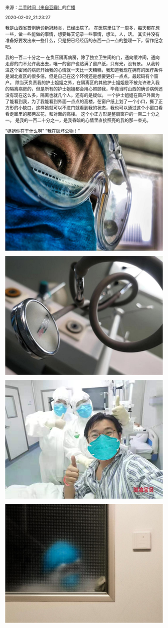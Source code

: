 来源：[二手时间（来自豆瓣）](https://www.douban.com/people/198700809/)的[广播](https://www.douban.com/people/198700809/status/2787170806/)


2020-02-02_21:23:27


我是山西省首例确诊新冠肺炎，已经出院了。
在医院里住了一周多，每天都在想一些，做一些能做的事情，想要每天记录一些事情，想法，人，话。
其实并没有准备好要发出来一些什么，只是把已经经历的东西一点一点的整理一下，留作纪念吧。

我的一百二十分之一
在负压隔离病房，除了独立卫生间的门，通向缓冲间，通向走廊的门不允许我出去，唯一的窗户也贴满了窗户纸，只有光，没有景。
从我转进这个密闭的病房开始我的心情就一天比一天糟糕，我知道我现在拥有的医疗条件是湖北疫区的很多倍，但是自己在这个环境还是想要更好一点点，最起码有个窗户。
除当天负责我的护士姐姐之外，在隔离区的其他护士姐姐是不被允许进入我的隔离病房的，但是所有的护士姐姐都会用心照顾我，毕竟当时山西的确诊病例还没有现在这么多，隔离也就几个人，还有的是疑似。
一个护士姐姐在窗户外面为了能看到我，为了我能看到外面一点点的高楼，在窗户纸上划了一个小口，撕了正方形的小缺口，这样她就可以不进门就看到我的状态，我也可以通过这个小窗口看看走廊里的那两盆花，和对面的高楼。
这个小正方形是整扇窗户的一百二十分之一。
是我的一百二十分之一，是我昏暗的心情里直接照亮的我的那一束光。

“姐姐你在干什么啊”
“我在破坏公物！”
![](./pic/2020-02-02_21:23:27-二手时间的广播1.jpg)  

![](./pic/2020-02-02_21:23:27-二手时间的广播2.jpg)  

![](./pic/2020-02-02_21:23:27-二手时间的广播3.jpg)  

![](./pic/2020-02-02_21:23:27-二手时间的广播4.jpg)  

